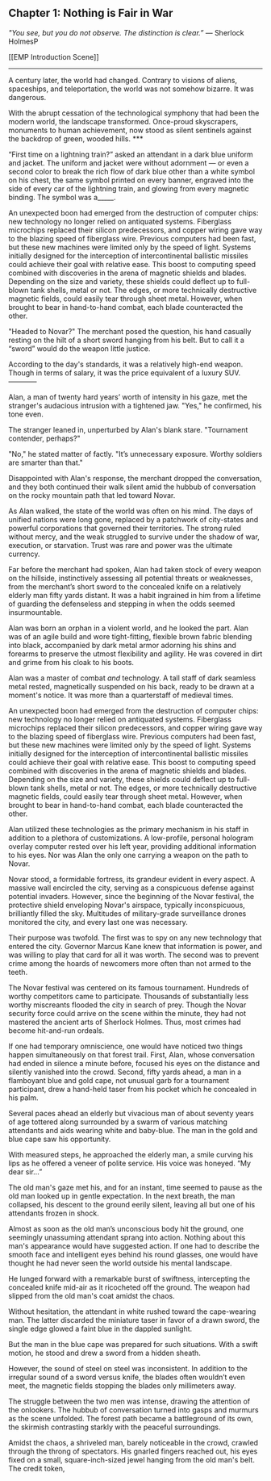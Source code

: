 ## Chapter 1: Nothing is Fair in War

*"You see, but you do not observe. The distinction is clear.”*
— Sherlock HolmesP

[[EMP Introduction Scene]]

---

A century later, the world had changed. Contrary to visions of aliens, spaceships, and teleportation, the world was not somehow bizarre. It was dangerous.

With the abrupt cessation of the technological symphony that had been the modern world, the landscape transformed. Once-proud skyscrapers, monuments to human achievement, now stood as silent sentinels against the backdrop of green, wooded hills. ***

“First time on a lightning train?” asked an attendant in a dark blue uniform and jacket. The uniform and jacket were without adornment — or even a second color to break the rich flow of dark blue other than a white symbol on his chest, the same symbol printed on every banner, engraved into the side of every car of the lightning train, and glowing from every magnetic binding. The symbol was a_____.

An unexpected boon had emerged from the destruction of computer chips: new technology no longer relied on antiquated systems. Fiberglass microchips replaced their silicon predecessors, and copper wiring gave way to the blazing speed of fiberglass wire. Previous computers had been fast, but these new machines were limited only by the speed of light. Systems initially designed for the interception of intercontinental ballistic missiles could achieve their goal with relative ease. This boost to computing speed combined with discoveries in the arena of magnetic shields and blades. Depending on the size and variety, these shields could deflect up to full-blown tank shells, metal or not. The edges, or more technically destructive magnetic fields, could easily tear through sheet metal. However, when brought to bear in hand-to-hand combat, each blade counteracted the other.

"Headed to Novar?" The merchant posed the question, his hand casually resting on the hilt of a short sword hanging from his belt. But to call it a “sword” would do the weapon little justice.

According to the day's standards, it was a relatively high-end weapon. Though in terms of salary, it was the price equivalent of a luxury SUV. ————

Alan, a man of twenty hard years’ worth of intensity in his gaze, met the stranger's audacious intrusion with a tightened jaw. "Yes," he confirmed, his tone even.

The stranger leaned in, unperturbed by Alan's blank stare. "Tournament contender, perhaps?"

"No," he stated matter of factly. "It’s unnecessary exposure. Worthy soldiers are smarter than that."

Disappointed with Alan's response, the merchant dropped the conversation, and they both continued their walk silent amid the hubbub of conversation on the rocky mountain path that led toward Novar.

As Alan walked, the state of the world was often on his mind. The days of unified nations were long gone, replaced by a patchwork of city-states and powerful corporations that governed their territories. The strong ruled without mercy, and the weak struggled to survive under the shadow of war, execution, or starvation. Trust was rare and power was the ultimate currency.

Far before the merchant had spoken, Alan had taken stock of every weapon on the hillside, instinctively assessing all potential threats or weaknesses, from the merchant’s short sword to the concealed knife on a relatively elderly man fifty yards distant. It was a habit ingrained in him from a lifetime of guarding the defenseless and stepping in when the odds seemed insurmountable.

Alan was born an orphan in a violent world, and he looked the part. Alan was of an agile build and wore tight-fitting, flexible brown fabric blending into black, accompanied by dark metal armor adorning his shins and forearms to preserve the utmost flexibility and agility. He was covered in dirt and grime from his cloak to his boots.

Alan was a master of combat _and_ technology. A tall staff of dark seamless metal rested, magnetically suspended on his back, ready to be drawn at a moment's notice. It was more than a quarterstaff of medieval times.

An unexpected boon had emerged from the destruction of computer chips: new technology no longer relied on antiquated systems. Fiberglass microchips replaced their silicon predecessors, and copper wiring gave way to the blazing speed of fiberglass wire. Previous computers had been fast, but these new machines were limited only by the speed of light. Systems initially designed for the interception of intercontinental ballistic missiles could achieve their goal with relative ease. This boost to computing speed combined with discoveries in the arena of magnetic shields and blades. Depending on the size and variety, these shields could deflect up to full-blown tank shells, metal or not. The edges, or more technically destructive magnetic fields, could easily tear through sheet metal. However, when brought to bear in hand-to-hand combat, each blade counteracted the other.

Alan utilized these technologies as the primary mechanism in his staff in addition to a plethora of customizations. A low-profile, personal hologram overlay computer rested over his left year, providing additional information to his eyes. Nor was Alan the only one carrying a weapon on the path to Novar.

Novar stood, a formidable fortress, its grandeur evident in every aspect. A massive wall encircled the city, serving as a conspicuous defense against potential invaders. However, since the beginning of the Novar festival, the protective shield enveloping Novar's airspace, typically inconspicuous, brilliantly filled the sky. Multitudes of military-grade surveillance drones monitored the city, and every last one was necessary.

Their purpose was twofold. The first was to spy on any new technology that entered the city. Governor Marcus Kane knew that information is power, and was willing to play that card for all it was worth. The second was to prevent crime among the hoards of newcomers more often than not armed to the teeth.

The Novar festival was centered on its famous tournament. Hundreds of worthy competitors came to participate. Thousands of substantially less worthy miscreants flooded the city in search of prey. Though the Novar security force could arrive on the scene within the minute, they had not mastered the ancient arts of Sherlock Holmes. Thus, most crimes had become hit-and-run ordeals.

If one had temporary omniscience, one would have noticed two things happen simultaneously on that forest trail. First, Alan, whose conversation had ended in silence a minute before, focused his eyes on the distance and silently vanished into the crowd. Second, fifty yards ahead, a man in a flamboyant blue and gold cape, not unusual garb for a tournament participant, drew a hand-held taser from his pocket which he concealed in his palm.

Several paces ahead an elderly but vivacious man of about seventy years of age tottered along surrounded by a swarm of various matching attendants and aids wearing white and baby-blue. The man in the gold and blue cape saw his opportunity.

With measured steps, he approached the elderly man, a smile curving his lips as he offered a veneer of polite service. His voice was honeyed. “My dear sir…”

The old man's gaze met his, and for an instant, time seemed to pause as the old man looked up in gentle expectation. In the next breath, the man collapsed, his descent to the ground eerily silent, leaving all but one of his attendants frozen in shock.

Almost as soon as the old man’s unconscious body hit the ground, one seemingly unassuming attendant sprang into action. Nothing about this man's appearance would have suggested action. If one had to describe the smooth face and intelligent eyes behind his round glasses, one would have thought he had never seen the world outside his mental landscape.

He lunged forward with a remarkable burst of swiftness, intercepting the concealed knife mid-air as it ricocheted off the ground. The weapon had slipped from the old man's coat amidst the chaos.

Without hesitation, the attendant in white rushed toward the cape-wearing man. The latter discarded the miniature taser in favor of a drawn sword, the single edge glowed a faint blue in the dappled sunlight.

But the man in the blue cape was prepared for such situations. With a swift motion, he stood and drew a sword from a hidden sheath.

However, the sound of steel on steel was inconsistent. In addition to the irregular sound of a sword versus knife, the blades often wouldn’t even meet, the magnetic fields stopping the blades only millimeters away.

The struggle between the two men was intense, drawing the attention of the onlookers. The hubbub of conversation turned into gasps and murmurs as the scene unfolded. The forest path became a battleground of its own, the skirmish contrasting starkly with the peaceful surroundings.

Amidst the chaos, a shriveled man, barely noticeable in the crowd, crawled through the throng of spectators. His gnarled fingers reached out, his eyes fixed on a small, square-inch-sized jewel hanging from the old man's belt. The credit token,
